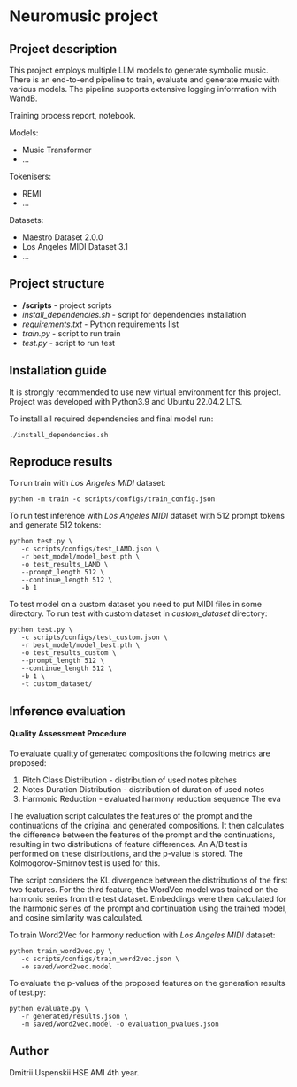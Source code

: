 # Neuromusic project 

## Project description

This project employs multiple LLM models to generate symbolic music. There is an end-to-end pipeline to train, evaluate and generate music with various models. The pipeline supports extensive logging information with WandB.

Training process report, notebook.

Models:
- Music Transformer
- ...

Tokenisers:
- REMI
- ...

Datasets:
- Maestro Dataset 2.0.0
- Los Angeles MIDI Dataset 3.1
- ...

## Project structure
- **/scripts** - project scripts
- _install_dependencies.sh_ - script for dependencies installation
- _requirements.txt_ - Python requirements list
- _train.py_ - script to run train
- _test.py_ - script to run test

## Installation guide

It is strongly recommended to use new virtual environment for this project. Project was developed with Python3.9 and Ubuntu 22.04.2 LTS.

To install all required dependencies and final model run:
```shell
./install_dependencies.sh
```

## Reproduce results
To run train with _Los Angeles MIDI_ dataset:
```shell
python -m train -c scripts/configs/train_config.json
```

To run test inference with _Los Angeles MIDI_ dataset with 512 prompt tokens and generate 512 tokens:
```
python test.py \
   -c scripts/configs/test_LAMD.json \
   -r best_model/model_best.pth \
   -o test_results_LAMD \
   --prompt_length 512 \
   --continue_length 512 \
   -b 1
```

To test model on a custom dataset you need to put MIDI files in some directory.
To run test with custom dataset in _custom_dataset_ directory:
```
python test.py \
   -c scripts/configs/test_custom.json \
   -r best_model/model_best.pth \
   -o test_results_custom \
   --prompt_length 512 \
   --continue_length 512 \
   -b 1 \
   -t custom_dataset/
```

## Inference evaluation
#### Quality Assessment Procedure
To evaluate quality of generated compositions the following metrics are proposed:
1. Pitch Class Distribution - distribution of used notes pitches
2. Notes Duration Distribution - distribution of duration of used notes
3. Harmonic Reduction - evaluated harmony reduction sequence
The eva

The evaluation script calculates the features of the prompt and the continuations of the original and generated compositions. It then calculates the difference between the features of the prompt and the continuations, resulting in two distributions of feature differences. An A/B test is performed on these distributions, and the p-value is stored. The Kolmogorov-Smirnov test is used for this.

The script considers the KL divergence between the distributions of the first two features. For the third feature, the WordVec model was trained on the harmonic series from the test dataset. Embeddings were then calculated for the harmonic series of the prompt and continuation using the trained model, and cosine similarity was calculated. 

To train Word2Vec for harmony reduction with _Los Angeles MIDI_ dataset:
```
python train_word2vec.py \
   -c scripts/configs/train_word2vec.json \
   -o saved/word2vec.model
```

To evaluate the p-values of the proposed features on the generation results of test.py: 
```
python evaluate.py \
   -r generated/results.json \
   -m saved/word2vec.model -o evaluation_pvalues.json
```

## Author
Dmitrii Uspenskii HSE AMI 4th year.
